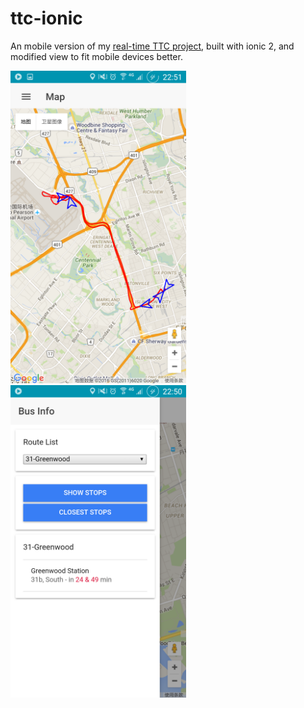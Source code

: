 # ttc-ionic
An mobile version of my [real-time TTC project](https://github.com/zhaoyiyi/xml-project), built with ionic 2, and modified view to fit mobile devices better.

<img src="https://raw.githubusercontent.com/zhaoyiyi/ttc-ionic/master/screenshots/ttcapp1.png" height="500px">
<img src="https://raw.githubusercontent.com/zhaoyiyi/ttc-ionic/master/screenshots/ttcapp2.png" height="500px">

